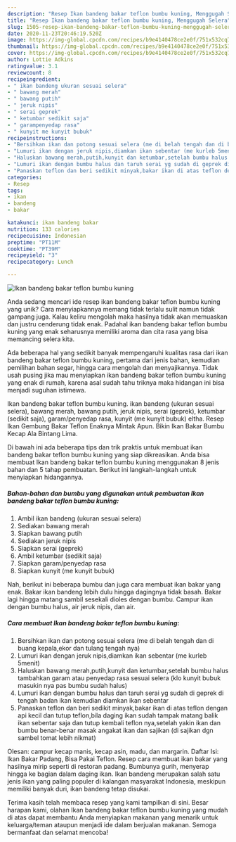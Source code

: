 ```yaml
---
description: "Resep Ikan bandeng bakar teflon bumbu kuning, Menggugah Selera"
title: "Resep Ikan bandeng bakar teflon bumbu kuning, Menggugah Selera"
slug: 1505-resep-ikan-bandeng-bakar-teflon-bumbu-kuning-menggugah-selera
date: 2020-11-23T20:46:19.520Z
image: https://img-global.cpcdn.com/recipes/b9e4140478ce2e0f/751x532cq70/ikan-bandeng-bakar-teflon-bumbu-kuning-foto-resep-utama.jpg
thumbnail: https://img-global.cpcdn.com/recipes/b9e4140478ce2e0f/751x532cq70/ikan-bandeng-bakar-teflon-bumbu-kuning-foto-resep-utama.jpg
cover: https://img-global.cpcdn.com/recipes/b9e4140478ce2e0f/751x532cq70/ikan-bandeng-bakar-teflon-bumbu-kuning-foto-resep-utama.jpg
author: Lottie Adkins
ratingvalue: 3.1
reviewcount: 8
recipeingredient:
- " ikan bandeng ukuran sesuai selera"
- " bawang merah"
- " bawang putih"
- " jeruk nipis"
- " serai geprek"
- " ketumbar sedikit saja"
- " garampenyedap rasa"
- " kunyit me kunyit bubuk"
recipeinstructions:
- "Bersihkan ikan dan potong sesuai selera (me di belah tengah dan di buang kepala,ekor dan tulang tengah nya)"
- "Lumuri ikan dengan jeruk nipis,diamkan ikan sebentar (me kurleb 5menit)"
- "Haluskan bawang merah,putih,kunyit dan ketumbar,setelah bumbu halus tambahkan garam atau penyedap rasa sesuai selera (klo kunyit bubuk masukin nya pas bumbu sudah halus)"
- "Lumuri ikan dengan bumbu halus dan taruh serai yg sudah di geprek di tengah badan ikan kemudian diamkan ikan sebentar"
- "Panaskan teflon dan beri sedikit minyak,bakar ikan di atas teflon dengan api kecil dan tutup teflon,bila daging ikan sudah tampak matang balik ikan sebentar saja dan tutup kembali teflon nya,setelah yakin ikan dan bumbu benar-benar masak angakat ikan dan sajikan (di sajikan dgn sambel tomat lebih nikmat)"
categories:
- Resep
tags:
- ikan
- bandeng
- bakar

katakunci: ikan bandeng bakar 
nutrition: 133 calories
recipecuisine: Indonesian
preptime: "PT11M"
cooktime: "PT39M"
recipeyield: "3"
recipecategory: Lunch

---
```



![Ikan bandeng bakar teflon bumbu kuning](https://img-global.cpcdn.com/recipes/b9e4140478ce2e0f/751x532cq70/ikan-bandeng-bakar-teflon-bumbu-kuning-foto-resep-utama.jpg)

Anda sedang mencari ide resep ikan bandeng bakar teflon bumbu kuning yang unik? Cara menyiapkannya memang tidak terlalu sulit namun tidak gampang juga. Kalau keliru mengolah maka hasilnya tidak akan memuaskan dan justru cenderung tidak enak. Padahal ikan bandeng bakar teflon bumbu kuning yang enak seharusnya memiliki aroma dan cita rasa yang bisa memancing selera kita.

Ada beberapa hal yang sedikit banyak mempengaruhi kualitas rasa dari ikan bandeng bakar teflon bumbu kuning, pertama dari jenis bahan, kemudian pemilihan bahan segar, hingga cara mengolah dan menyajikannya. Tidak usah pusing jika mau menyiapkan ikan bandeng bakar teflon bumbu kuning yang enak di rumah, karena asal sudah tahu triknya maka hidangan ini bisa menjadi suguhan istimewa.

Ikan bandeng bakar teflon bumbu kuning. ikan bandeng (ukuran sesuai selera), bawang merah, bawang putih, jeruk nipis, serai (geprek), ketumbar (sedikit saja), garam/penyedap rasa, kunyit (me kunyit bubuk) eltha. Resep Ikan Gembung Bakar Teflon Enaknya Mintak Apun. Bikin Ikan Bakar Bumbu Kecap Ala Bintang Lima.


Di bawah ini ada beberapa tips dan trik praktis untuk membuat ikan bandeng bakar teflon bumbu kuning yang siap dikreasikan. Anda bisa membuat Ikan bandeng bakar teflon bumbu kuning menggunakan 8 jenis bahan dan 5 tahap pembuatan. Berikut ini langkah-langkah untuk menyiapkan hidangannya.

<!--inarticleads1-->

##### Bahan-bahan dan bumbu yang digunakan untuk pembuatan Ikan bandeng bakar teflon bumbu kuning:

1. Ambil  ikan bandeng (ukuran sesuai selera)
1. Sediakan  bawang merah
1. Siapkan  bawang putih
1. Sediakan  jeruk nipis
1. Siapkan  serai (geprek)
1. Ambil  ketumbar (sedikit saja)
1. Siapkan  garam/penyedap rasa
1. Siapkan  kunyit (me kunyit bubuk)


Nah, berikut ini beberapa bumbu dan juga cara membuat ikan bakar yang enak. Bakar ikan bandeng lebih dulu hingga dagingnya tidak basah. Bakar lagi hingga matang sambil sesekali dioles dengan bumbu. Campur ikan dengan bumbu halus, air jeruk nipis, dan air. 

<!--inarticleads2-->

##### Cara membuat Ikan bandeng bakar teflon bumbu kuning:

1. Bersihkan ikan dan potong sesuai selera (me di belah tengah dan di buang kepala,ekor dan tulang tengah nya)
1. Lumuri ikan dengan jeruk nipis,diamkan ikan sebentar (me kurleb 5menit)
1. Haluskan bawang merah,putih,kunyit dan ketumbar,setelah bumbu halus tambahkan garam atau penyedap rasa sesuai selera (klo kunyit bubuk masukin nya pas bumbu sudah halus)
1. Lumuri ikan dengan bumbu halus dan taruh serai yg sudah di geprek di tengah badan ikan kemudian diamkan ikan sebentar
1. Panaskan teflon dan beri sedikit minyak,bakar ikan di atas teflon dengan api kecil dan tutup teflon,bila daging ikan sudah tampak matang balik ikan sebentar saja dan tutup kembali teflon nya,setelah yakin ikan dan bumbu benar-benar masak angakat ikan dan sajikan (di sajikan dgn sambel tomat lebih nikmat)


Olesan: campur kecap manis, kecap asin, madu, dan margarin. Daftar Isi: Ikan Bakar Padang, Bisa Pakai Teflon. Resep cara membuat ikan bakar yang hasilnya mirip seperti di restoran padang. Bumbunya gurih, menyerap hingga ke bagian dalam daging ikan. Ikan bandeng merupakan salah satu jenis ikan yang paling populer di kalangan masyarakat Indonesia, meskipun memiliki banyak duri, ikan bandeng tetap disukai. 

Terima kasih telah membaca resep yang kami tampilkan di sini. Besar harapan kami, olahan Ikan bandeng bakar teflon bumbu kuning yang mudah di atas dapat membantu Anda menyiapkan makanan yang menarik untuk keluarga/teman ataupun menjadi ide dalam berjualan makanan. Semoga bermanfaat dan selamat mencoba!
